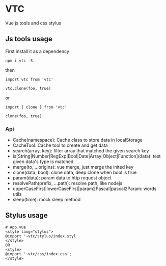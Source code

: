 # VTC
Vue js tools and css stylus

## Js tools usage
First install it as a dependency
```
npm i vtc -S
```
then
```
import vtc from 'vtc'

vtc.clone(foo, true)
```
or
```
import { clone } from 'vtc'

clone(foo, true)
```

### Api
- Cache(namespace): Cache class to store data in localStorage
- CacheTool: Cache tool to create and get data
- search(array, key): filter array that matched the given search key
- is\[String|Number|RegExp|Bool|Date|Array|Object|Function\](data): test given data's type is matched
- merge(to, ...origins): vue merge, just merge the inited key
- clone(data, bool): clone data, deep clone when bool is true
- param(data): param data to http request object
- resolvePath(prefix, ...path): resolve path, like nodejs
- upperCaseFirst|lowerCaseFirst|param2Pascal|pascal2Param: words utils
- sleep(time): mock sleep method

## Stylus usage
```
# App.vue
<style lang="stylus">
@import '~vtc/stylus/index.styl'
</style>
OR
<style>
@import '~vtc/css/index.css';
</style>
```
